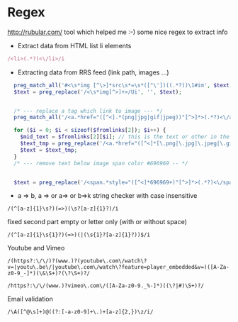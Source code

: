 Regex 
=====
http://rubular.com/ tool which helped me :-)
some nice regex to extract info


+ Extract data from HTML list li elements
```ruby
/<li>(.*?)<\/li>/i
```

+ Extracting data from RRS feed (link path, images ...)
```php
  preg_match_all('#<\s*img [^\>]*src\s*=\s*(["\'])((.*?))\1#im', $text, $fromimg);
  $text = preg_replace('/<\s*img[^>]+>/Ui', '', $text);


  /* --- replace a tag which link to image --- */
  preg_match_all('/<a.*href="([^<].*(png|jpg|gif|jpeg))"[^>]*>(.*?)<\/a>/im', $text, $fromlinks);

  for ($i = 0; $i < sizeof($fromlinks[2]); $i++) {
    $mid_text = $fromlinks[2][$i]; // this is the text or other in the middle of link which link to image
    $text_tmp = preg_replace('/<a.*href="([^<]*[\.png|\.jpg|\.jpeg|\.gif]+)"[^>]*>(.*?)<\/a>/im', $mid_text, $text, 1);
    $text = $text_tmp;
  }
  /* --- remove text below image span color #696969 -- */


  $text = preg_replace('/<span.*style="([^<]*696969+)"[^>]*>(.*?)<\/span>/im', "", $text);
```

+ a => b, a => or a=> or b=>k string checker with case insensitive

```
/(^[a-z]{1}\s?)(=>)(\s?[a-z]{1}?)/i
```
fixed second part empty or letter only (with or without space)

```
/(^[a-z]{1}\s{1}?)(=>)(|(\s{1}?[a-z]{1}?))$/i
```

Youtube and Vimeo 

```
/(https?:\/\/)?(www.)?(youtube\.com\/watch\?v=|youtu\.be\/|youtube\.com\/watch\?feature=player_embedded&v=)([A-Za-z0-9_-]*)(\&\S+)?(\?\S+)?/
```

```
/https?:\/\/(www.)?vimeo\.com\/([A-Za-z0-9._%-]*)((\?|#)\S+)?/
```

Email validation
```
/\A([^@\s]+)@((?:[-a-z0-9]+\.)+[a-z]{2,})\z/i/
```
